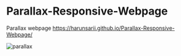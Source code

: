 # Parallax-Responsive-Webpage
Parallax webpage
https://harunsarii.github.io/Parallax-Responsive-Webpage/

![parallax](https://user-images.githubusercontent.com/75949382/122677305-788d2300-d1ea-11eb-8f95-4e3ab03a6448.gif)
